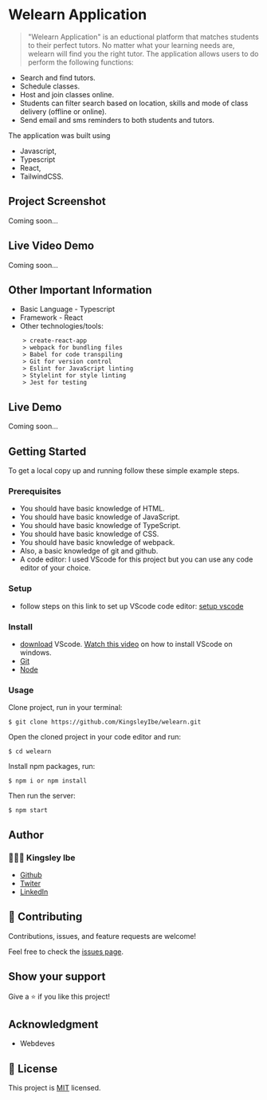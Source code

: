 # Welearn Application

> "Welearn Application" is an eductional platform that matches students to their perfect tutors. No matter what your learning needs are, welearn will find you the right tutor. The application allows users to do perform the following functions:
- Search and find tutors.
- Schedule classes.
- Host and join classes online.
- Students can filter search based on location, skills and mode of class delivery (offline or online).
- Send email and sms reminders to both students and tutors.

The application was built using 
- Javascript,
- Typescript
- React, 
- TailwindCSS.

## Project Screenshot
<!-- ![screenshot](src/images/screenShot.jpeg) -->
Coming soon...

## Live Video Demo
<!-- ![Video Demo](https://user-images.githubusercontent.com/43799727/149385939-29497e84-0056-4711-ab33-883373ed05c5.gif) -->
Coming soon...


## Other Important Information

- Basic Language - Typescript 
- Framework - React
- Other technologies/tools: 

``` create-react-app
    > create-react-app
    > webpack for bundling files
    > Babel for code transpiling
    > Git for version control
    > Eslint for JavaScript linting
    > Stylelint for style linting
    > Jest for testing
 ```

## Live Demo

<!-- - [Live Demo Link](https://kingsleyibe.github.io/react-todos-app/) -->
Coming soon...


## Getting Started

To get a local copy up and running follow these simple example steps.

### Prerequisites
- You should have basic knowledge of HTML.
- You should have basic knowledge of JavaScript.
- You should have basic knowledge of TypeScript.
- You should have basic knowledge of CSS.
- You should have basic knowledge of webpack.
- Also, a basic knowledge of git and github.
- A code editor: I used VScode for this project but you can use any code editor of your choice.

### Setup
- follow steps on this link to set up VScode code editor: [setup vscode](https://www.freecodecamp.org/news/how-to-set-up-vs-code-for-web-development/)

### Install
- [download](https://code.visualstudio.com/download) VScode.
[Watch this video](https://www.youtube.com/watch?v=MlIzFUI1QGA) on how to install VScode on windows.
- [Git]()
- [Node]()

### Usage

Clone project, run in your terminal:

```$ git clone https://github.com/KingsleyIbe/welearn.git ```

Open the cloned project in your code editor and run:

``` $ cd welearn ```

 Install npm packages, run:

``` $ npm i or npm install ```

Then run the server:

``` $ npm start ```



## Author

### 👨🏾‍⚕️ Kingsley Ibe

- [Github](https://github.com/kingsleyibe)
- [Twiter](https://twitter.com/kingsleyibec)
- [LinkedIn](https://www.linkedin.com/in/kingsley-ibe/)

## 🤝 Contributing

Contributions, issues, and feature requests are welcome!

Feel free to check the [issues page](../../issues/).

## Show your support

Give a ⭐️ if you like this project!

## Acknowledgment 
- Webdeves

## 📝 License

This project is [MIT](./MIT.md) licensed.
